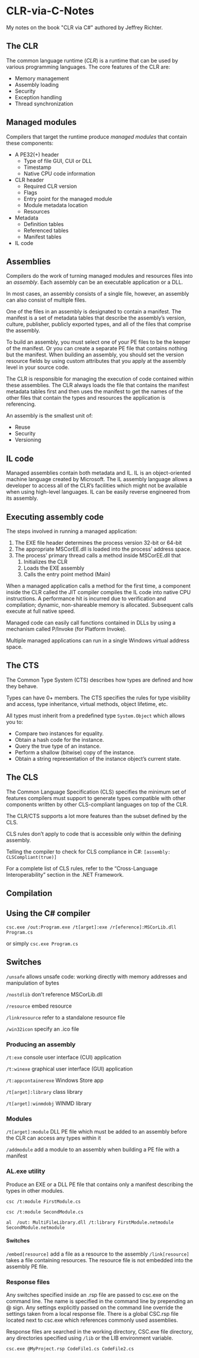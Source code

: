 # CLR-via-C-Notes
My notes on the book "CLR via C#" authored by Jeffrey Richter.

## The CLR
The common language runtime (*CLR*) is a runtime that can be used by various programming languages.
The core features of the CLR are:

* Memory management 
* Assembly loading
* Security
* Exception handling
* Thread synchronization

## Managed modules
Compilers that target the runtime produce *managed modules* that contain these components:

* A PE32(+) header
  - Type of file GUI, CUI or DLL
  - Timestamp
  - Native CPU code information
* CLR header
  - Required CLR version
  - Flags
  - Entry point for the managed module
  - Module metadata location
  - Resources
* Metadata
  - Definition tables
  - Referenced tables
  - Manifest tables
* IL code

## Assemblies
Compilers do the work of turning managed modules and resources files into an *assembly*. Each assembly can be an executable application or a DLL.

In most cases, an assembly consists of a single file, however, an assembly can also consist of multiple files. 

One of the files in an assembly is designated to contain a manifest. The manifest is a set of metadata tables that describe the assembly’s version, culture, publisher, publicly exported types, and all of the files that comprise the assembly.

To build an assembly, you must select one of your PE files to be the keeper of the manifest. Or you can create a separate PE file that contains nothing but the manifest. When building an assembly, you should set the version resource fields by using custom attributes that you apply at the assembly level in your source code.

The CLR is responsible for managing the execution of code contained within these assemblies. The CLR always loads the file that contains the manifest metadata tables first and then uses the manifest to get the names of the other files that contain the types and resources the application is referencing.

An assembly is the smallest unit of:
* Reuse
* Security
* Versioning

## IL code
Managed assemblies contain both metadata and IL.
IL is an object-oriented machine language created by Microsoft.
The IL assembly language allows a developer to access all of the CLR’s facilities which might not be available when using high-level languages.
IL can be easily reverse engineered from its assembly.

## Executing assembly code

The steps involved in running a managed application:
1. The EXE file header determines the process version 32-bit or 64-bit
2. The appropriate MSCorEE.dll is loaded into the process' address space.
3. The process' primary thread calls a method inside MSCorEE.dll that 
   1. Initializes the CLR
   2. Loads the EXE assembly
   3. Calls the entry point method (Main)
   
When a managed application calls a method for the first time, a component inside the CLR called the JIT compiler compiles the IL code into native CPU instructions. A performance hit is incurred due to verification and compilation; dynamic, non-shareable memory is allocated. Subsequent calls execute at full native speed.

Managed code can easily call functions contained in DLLs by using a mechanism called P/Invoke (for Platform Invoke). 

Multiple managed applications can run in a single Windows virtual address space.

## The CTS
The Common Type System (CTS) describes how types are defined and how they behave.

Types can have 0+ members. The CTS specifies the rules for type visibility and access, type inheritance, virtual methods, object lifetime, etc.

All types must inherit from a predefined type `System.Object` which allows you to:
* Compare two instances for equality. 
* Obtain a hash code for the instance. 
* Query the true type of an instance. 
* Perform a shallow (bitwise) copy of the instance. 
* Obtain a string representation of the instance object’s current state.

## The CLS
The Common Language Specification (CLS) specifies the minimum set of features compilers must support to generate types compatible with other components written by other CLS-compliant languages on top of the CLR.

The CLR/CTS supports a lot more features than the subset defined by the CLS.

CLS rules don’t apply to code that is accessible only within the defining assembly.

Telling the compiler to check for CLS compliance in C#:
`[assembly: CLSCompliant(true)]`

For a complete list of CLS rules, refer to the “Cross-Language Interoperability” section in the .NET Framework.

## Compilation
## Using the C# compiler
`csc.exe /out:Program.exe /t[arget]:exe /r[eference]:MSCorLib.dll Program.cs`

or simply `csc.exe Program.cs`

## Switches
`/unsafe` allows unsafe code: working directly with memory addresses and manipulation of bytes

`/nostdlib` don't reference MSCorLib.dll

`/resource` embed resource

`/linkresource` refer to a standalone resource file

`/win32icon` specify an .ico file

### Producing an assembly
`/t:exe` console user interface (CUI) application

`/t:winexe` graphical user interface (GUI) application

`/t:appcontainerexe` Windows Store app

`/t[arget]:library` class library

`/t[arget]:winmdobj` WINMD library

### Modules
`/t[arget]:module` DLL PE file which must be added to an assembly before the CLR can access any types within it

`/addmodule` add a module to an assembly when building a PE file with a manifest

### AL.exe utility
Produce an EXE or a DLL PE file that contains only a manifest describing the types in other modules.

`csc /t:module FirstModule.cs`

`csc /t:module SecondModule.cs` 

`al  /out: MultiFileLibrary.dll /t:library FirstModule.netmodule SecondModule.netmodule`

#### Switches
`/embed[resource]` add a file as a resource to the assembly 
`/link[resource]` takes a file containing resources. The resource file is not embedded into the assembly PE file.

### Response files
Any switches specified inside an .rsp file are passed to csc.exe on the command line. The name is specified in the command line by prepending an @ sign. Any settings explicitly passed on the command line override the settings taken from a local response file. There is a global CSC.rsp file located next to csc.exe which references commonly used assemblies.

Response files are searched in the working directory, CSC.exe file directory, any directories specified using `/lib` or the LIB environment variable.

`csc.exe @MyProject.rsp CodeFile1.cs CodeFile2.cs`

